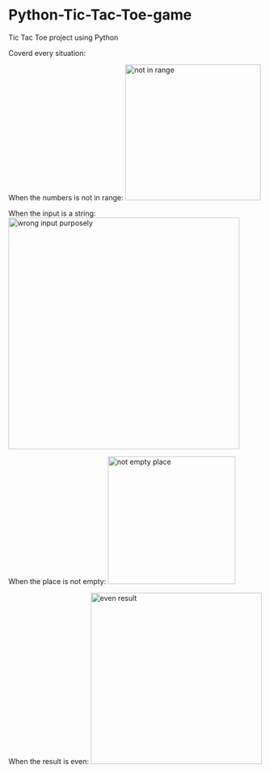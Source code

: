 # Python-Tic-Tac-Toe-game
Tic Tac Toe project using Python

Coverd every situation:

When the numbers is not in range:
<img width="268" alt="not in range" src="https://user-images.githubusercontent.com/103436003/184595959-e8037104-dac2-493f-8e0e-3944854c3c86.PNG">

When the input is a string:
<img width="457" alt="wrong input purposely" src="https://user-images.githubusercontent.com/103436003/184595991-642c61a6-42db-4013-a535-fb4bd52b69f7.PNG">

When the place is not empty:
<img width="252" alt="not empty place" src="https://user-images.githubusercontent.com/103436003/184596071-01745c05-4e2d-418a-884e-99788ac14947.PNG">


When the result is even:
<img width="338" alt="even result" src="https://user-images.githubusercontent.com/103436003/184596033-9dbfa332-1074-4a1e-a4f0-404b3406ca87.PNG">
